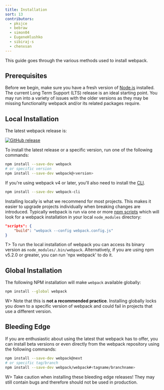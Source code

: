```yaml
---
title: Installation
sort: 13
contributors:
  - pksjce
  - bebraw
  - simon04
  - EugeneHlushko
  - sibiraj-s
  - chenxsan
---
```


This guide goes through the various methods used to install webpack.


## Prerequisites

Before we begin, make sure you have a fresh version of [Node.js](https://nodejs.org/en/) installed. The current Long Term Support (LTS) release is an ideal starting point. You may run into a variety of issues with the older versions as they may be missing functionality webpack and/or its related packages require.


## Local Installation

The latest webpack release is:

[![GitHub release](https://img.shields.io/npm/v/webpack.svg?label=webpack&style=flat-square&maxAge=3600)](https://github.com/webpack/webpack/releases)

To install the latest release or a specific version, run one of the following commands:

``` bash
npm install --save-dev webpack
# or specific version
npm install --save-dev webpack@<version>
```

If you're using webpack v4 or later, you'll also need to install the [CLI](/api/cli/).

``` bash
npm install --save-dev webpack-cli
```

Installing locally is what we recommend for most projects. This makes it easier to upgrade projects individually when breaking changes are introduced. Typically webpack is run via one or more [npm scripts](https://docs.npmjs.com/misc/scripts) which will look for a webpack installation in your local `node_modules` directory:

```json
"scripts": {
	"build": "webpack --config webpack.config.js"
}
```

T> To run the local installation of webpack you can access its binary version as `node_modules/.bin/webpack`. Alternatively, if you are using npm v5.2.0 or greater, you can run 'npx webpack' to do it.


## Global Installation

The following NPM installation will make `webpack` available globally:

``` bash
npm install --global webpack
```

W> Note that this is __not a recommended practice__. Installing globally locks you down to a specific version of webpack and could fail in projects that use a different version.


## Bleeding Edge

If you are enthusiastic about using the latest that webpack has to offer, you can install beta versions or even directly from the webpack repository using the following commands:

``` bash
npm install --save-dev webpack@next
# or specific tag/branch
npm install --save-dev webpack/webpack#<tagname/branchname>
```

W> Take caution when installing these bleeding edge releases! They may still contain bugs and therefore should not be used in production.
